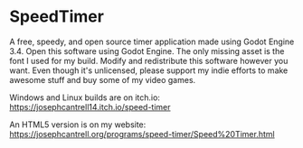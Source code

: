 # SpeedTimer
A free, speedy, and open source timer application made using Godot Engine 3.4.  Open this software using Godot Engine.  The only missing asset is the font I used for my build. Modify and redistribute this software however you want.  Even though it's unlicensed, please support my indie efforts to make awesome stuff and buy some of my video games.  

Windows and Linux builds are on itch.io: https://josephcantrell14.itch.io/speed-timer

An HTML5 version is on my website: https://josephcantrell.org/programs/speed-timer/Speed%20Timer.html

